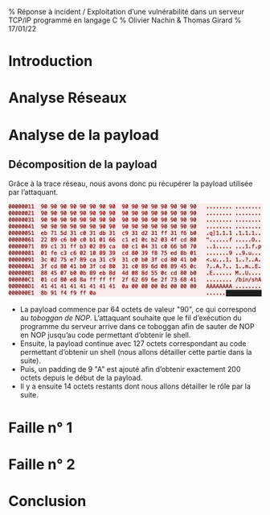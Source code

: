 % Réponse à incident /  Exploitation d’une vulnérabilité dans un serveur TCP/IP programmé en langage C
% Olivier Nachin & Thomas Girard
% 17/01/22

# Introduction

# Analyse Réseaux

# Analyse de la payload
## Décomposition de la payload

Grâce à la trace réseau, nous avons donc pu récupérer la payload utilisée par l’attaquant. 

![payload_hexdump](/images/payload_hexdump.png)

* La payload commence par 64 octets de valeur "90", ce qui correspond au *toboggan de NOP*. L’attaquant souhaite que le fil d’exécution du programme du serveur arrive dans ce toboggan afin de sauter de NOP en NOP jusqu’au code permettant d’obtenir le shell.
* Ensuite, la payload continue avec 127 octets correspondant au code permettant d’obtenir un shell (nous allons détailler cette partie dans la suite).
* Puis, un padding de 9 "A" est ajouté afin d’obtenir exactement 200 octets depuis le début de la payload.
* Il y a ensuite 14 octets restants dont nous allons détailler le rôle par la suite.


# Faille n° 1

# Faille n° 2

# Conclusion

